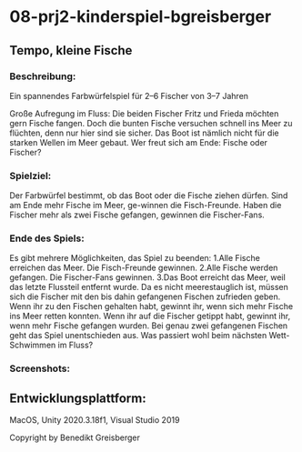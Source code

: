 # 08-prj2-kinderspiel-bgreisberger

## Tempo, kleine Fische
### Beschreibung:
Ein spannendes Farbwürfelspiel für 2–6 Fischer von 3–7 Jahren

Große  Aufregung  im  Fluss:  Die  beiden  Fischer  Fritz  und  Frieda  möchten  gern  Fische  fangen.  Doch  die  bunten  Fische versuchen schnell ins Meer zu flüchten, denn nur hier  sind  sie  sicher.  Das  Boot  ist  nämlich  nicht  für  die  starken Wellen im Meer gebaut. Wer freut sich am Ende: Fische oder Fischer?

### Spielziel: 
Der  Farbwürfel  bestimmt,  ob  das  Boot  oder  die  Fische  ziehen dürfen. Sind am Ende mehr Fische im Meer, ge-winnen  die  Fisch-Freunde.  Haben  die  Fischer  mehr  als  zwei Fische gefangen, gewinnen die Fischer-Fans.

### Ende des Spiels:
Es gibt mehrere Möglichkeiten, das Spiel zu beenden: 
1.Alle  Fische  erreichen  das  Meer.  Die  Fisch-Freunde gewinnen. 
2.Alle  Fische  werden  gefangen.  Die  Fischer-Fans  gewinnen. 
3.Das Boot erreicht das Meer, weil das letzte Flussteil entfernt wurde. Da es nicht meerestauglich ist,         müssen  sich  die  Fischer  mit  den  bis  dahin  gefangenen Fischen zufrieden geben. Wenn ihr zu den Fischen gehalten habt, gewinnt ihr, wenn sich mehr Fische ins Meer retten konnten. Wenn  ihr  auf  die  Fischer  getippt  habt, gewinnt  ihr, wenn   mehr   Fische   gefangen   wurden.   Bei genau zwei gefangenen Fischen geht das Spiel unentschieden aus. 
Was passiert wohl beim nächsten Wett-Schwimmen im Fluss?

### Screenshots:

## Entwicklungsplattform: 
MacOS, Unity 2020.3.18f1, Visual Studio 2019

Copyright by Benedikt Greisberger
